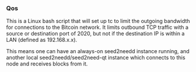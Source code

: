 ### Qos ###

This is a Linux bash script that will set up tc to limit the outgoing bandwidth for connections to the Bitcoin network. It limits outbound TCP traffic with a source or destination port of 2020, but not if the destination IP is within a LAN (defined as 192.168.x.x).

This means one can have an always-on seed2needd instance running, and another local seed2needd/seed2need-qt instance which connects to this node and receives blocks from it.
